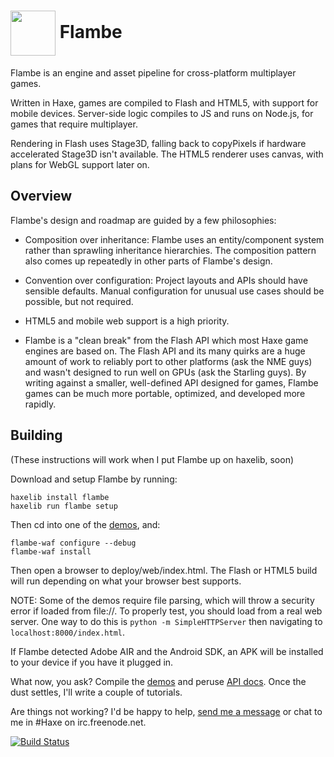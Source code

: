 <img src="https://raw.github.com/aduros/flambe/master/tools/embedder/logo.png" width="72" height="72" align="absmiddle"> Flambe
======

Flambe is an engine and asset pipeline for cross-platform multiplayer games.

Written in Haxe, games are compiled to Flash and HTML5, with support for mobile
devices. Server-side logic compiles to JS and runs on Node.js, for games that
require multiplayer.

Rendering in Flash uses Stage3D, falling back to copyPixels if hardware accelerated
Stage3D isn't available. The HTML5 renderer uses canvas, with plans for WebGL
support later on.

Overview
--------

Flambe's design and roadmap are guided by a few philosophies:

- Composition over inheritance: Flambe uses an entity/component system rather
  than sprawling inheritance hierarchies. The composition pattern also comes up
  repeatedly in other parts of Flambe's design.

- Convention over configuration: Project layouts and APIs should have sensible
  defaults. Manual configuration for unusual use cases should be possible, but
  not required.

- HTML5 and mobile web support is a high priority.

- Flambe is a "clean break" from the Flash API which most Haxe game engines are
  based on. The Flash API and its many quirks are a huge amount of work to
  reliably port to other platforms (ask the NME guys) and wasn't designed to run
  well on GPUs (ask the Starling guys). By writing against a smaller,
  well-defined API designed for games, Flambe games can be much more portable,
  optimized, and developed more rapidly.

Building
--------

(These instructions will work when I put Flambe up on haxelib, soon)

Download and setup Flambe by running:

    haxelib install flambe
    haxelib run flambe setup

Then cd into one of the [demos](https://github.com/aduros/flambe-demos), and:

    flambe-waf configure --debug
    flambe-waf install

Then open a browser to deploy/web/index.html. The Flash or HTML5 build will run
depending on what your browser best supports.

NOTE: Some of the demos require file parsing, which will throw a security error
if loaded from file://. To properly test, you should load from a real web
server. One way to do this is `python -m SimpleHTTPServer` then navigating
to `localhost:8000/index.html`.

If Flambe detected Adobe AIR and the Android SDK, an APK will be installed to
your device if you have it plugged in.

What now, you ask? Compile the [demos](https://github.com/aduros/flambe-demos)
and peruse [API docs](https://aduros.com/flambe/api). Once the dust settles,
I'll write a couple of tutorials.

Are things not working? I'd be happy to help, [send me a
message](https://github.com/aduros) or chat to me in #Haxe on irc.freenode.net.

[![Build Status](https://secure.travis-ci.org/aduros/flambe.png?branch=master)](http://travis-ci.org/aduros/flambe)
